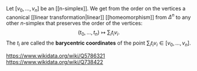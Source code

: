 Let $[v_0,\dots,v_n]$ be an [[n-simplex]]. We get from the order on the vertices a canonical [[linear transformation|linear]] [[homeomorphism]] from $\Delta^n$ to any other $n$-simplex that preserves the order of the vertices: $$(t_0,\dots,t_n)\mapsto \sum_i t_iv_i.$$ The $t_i$ are called the **barycentric coordinates** of the point $\sum_i t_iv_i \in [v_0,\dots,v_n]$.

https://www.wikidata.org/wiki/Q5786321
https://www.wikidata.org/wiki/Q738422